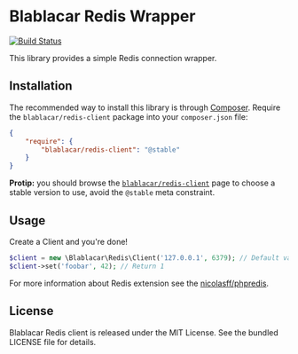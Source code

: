 # Blablacar Redis Wrapper

[![Build Status](https://travis-ci.org/blablacar/redis-client.png)](https://travis-ci.org/blablacar/redis-client)

This library provides a simple Redis connection wrapper.

## Installation

The recommended way to install this library is through
[Composer](http://getcomposer.org/). Require the `blablacar/redis-client` package
into your `composer.json` file:

```json
{
    "require": {
        "blablacar/redis-client": "@stable"
    }
}
```

**Protip:** you should browse the
[`blablacar/redis-client`](https://packagist.org/packages/blablacar/redis-client)
page to choose a stable version to use, avoid the `@stable` meta constraint.

## Usage

Create a Client and you're done!

```php
$client = new \Blablacar\Redis\Client('127.0.0.1', 6379); // Default values
$client->set('foobar', 42); // Return 1
```

For more information about Redis extension see the
[nicolasff/phpredis](https://github.com/nicolasff/phpredis).

## License

Blablacar Redis client is released under the MIT License. See the bundled
LICENSE file for details.
